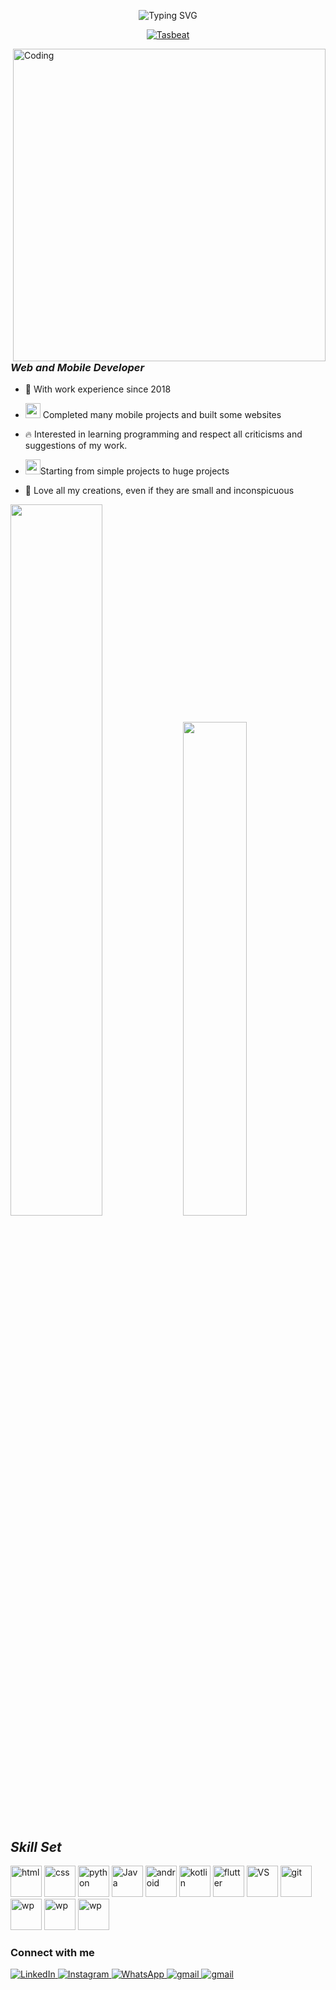 <p align="center"><img src="https://readme-typing-svg.herokuapp.com?font=Dosis&size=40&pause=100&color=2196F3FF&center=true&vCenter=true&width=920&height=300&lines=Mobile+and+WordPress+Developer;Clean+Code;With+work+experience+since+2018;From+simple+projects+to+huge+projects;Completed+many+mobile+projects+and+built+some+websites" alt="Typing SVG""></p>



<p align="center"> <a href="https://github.com/ryo-ma/github-profile-trophy"><img src="https://github-profile-trophy.vercel.app/?username=Tasbeat&theme=algolia&column=-1&margin-w=10" alt="Tasbeat" /></a> </p>


    
    
<img align="right" width="500" src="https://www.mygo.ge/uploads/blog/1584023795.jpg" alt="Coding">
    
    

### *Web and Mobile Developer*

- 🌱 With work experience since 2018

-  <img height="24" width="24" src="https://user-images.githubusercontent.com/86986628/186820593-ae1adcaa-4ba2-4fe6-b2e0-3c07c55ddb57.gif"> Completed many mobile projects and built some websites

- 🔥 Interested in learning programming and respect all criticisms and suggestions of my work.

- <img height="24" width="24" src="https://user-images.githubusercontent.com/86986628/186821244-72b4cb96-5336-42cf-b71a-0e3d17b6b7bc.gif">Starting from simple projects to huge projects

- 💖 Love all my creations, even if they are small and inconspicuous


<p align=left>
<img algin="left" width="54%" src="https://github-readme-stats.vercel.app/api?username=Tasbeat&show_icons=true&title_color=00ADFE&icon_color=79ff97&text_color=fff&bg_color=30,DD4814,7432FF" />
<img width="45%" src="https://github-readme-stats.vercel.app/api/top-langs/?username=Tasbeat&layout=compact&show_icons=true&title_color=00ADFE&icon_color=79ff97&text_color=fff&bg_color=30,7432FF,061b49" />
</p>



## *Skill Set*

<p algin="right" width="320px">
    <img height="50" src="https://user-images.githubusercontent.com/86986628/166917156-8e41705c-9a45-40c9-91c5-88a9725581ae.svg" width="50" alt="html" style="max-width: 100%;">
    <img height="50" src="https://user-images.githubusercontent.com/86986628/186607307-19248a74-3ec4-4bfd-b368-d44a27b6606f.svg" width="50" alt="css" style="max-width: 100%;">
    <img height="50" src="https://user-images.githubusercontent.com/86986628/186026687-d764be08-d4be-4204-bf22-08d0878e1706.svg" width="50" alt="python" style="max-width: 100%;">
    <img height="50" src="https://user-images.githubusercontent.com/86986628/186026706-f5f79975-dc57-4227-a129-7c078232a04b.svg" width="50" alt="Java" style="max-width: 100%;">
    <img height="50" src="https://user-images.githubusercontent.com/86986628/186043571-7390d603-7b42-46bb-9b4f-8e825504418c.png" width="50" alt="android" style="max-width: 100%;">
    <img height="50" src="https://user-images.githubusercontent.com/86986628/186045207-650becf8-3df2-4f75-9136-5b226b5eaed8.png" width="50" alt="kotlin" style="max-width: 100%;">
    <img height="50" src="https://user-images.githubusercontent.com/86986628/186047497-93bda600-d669-48e6-afc8-600cab80b2a8.png" width="50" alt="flutter" style="max-width: 100%;">
    <img height="50" src="https://user-images.githubusercontent.com/86986628/166917486-146d3393-a4a6-470f-be1e-0791516d422d.svg" width="50" alt="VS" style="max-width: 100%;">
    <img height="50" src="https://user-images.githubusercontent.com/86986628/186045949-1fb8064c-414e-4cf2-a3ca-c924a2e78cbc.png" width="50" alt="git" style="max-width: 100%;">
      <img height="50" src="https://user-images.githubusercontent.com/86986628/186043168-aede50c9-2543-4039-a23b-1bc1a768ccd2.png" width="50" alt="wp" style="max-width: 100%;">
 <img height="50" src="https://pnggrid.com/wp-content/uploads/2021/05/Adobe-Illustrator-Logo-1024x998.png" width="50" alt="wp" style="max-width: 100%;">

 <img height="50" src="https://upload.wikimedia.org/wikipedia/commons/thumb/5/5f/Microsoft_Office_logo_%282019%E2%80%93present%29.svg/2048px-Microsoft_Office_logo_%282019%E2%80%93present%29.svg.png" width="50" alt="wp" style="max-width: 100%;">

</p>
    
###  Connect with me 

<p align="left">
<a href="https://www.linkedin.com/in/tasbeat/" target="_blank">
<img alt="LinkedIn" src="https://img.shields.io/badge/linkedin%20-%230077B5.svg?&style=for-the-badge&logo=linkedin&logoColor=white"/>
</a>
<a href="https://instagram.com/tasbeat.ir">
<img alt="Instagram" src="https://img.shields.io/badge/Instagram-E4405F?style=for-the-badge&logo=Instagram&logoColor=white" />
</a>
<a href="https://api.whatsapp.com/send?phone=0989215622680">
<img alt="WhatsApp" src="https://img.shields.io/badge/WhatsApp-4FCE5D?style=for-the-badge&logo=WhatsApp&logoColor=white" />
</a>
<a href="mailto:alialirahimi642@gmail.com">
<img alt="gmail" src="https://img.shields.io/badge/Gmail-D14836?style=for-the-badge&logo=gmail&logoColor=white" />
</a>  
<a href="https://t.me/tasbeat">
<img alt="gmail" src="https://img.shields.io/badge/telegram-2196f3?style=for-the-badge&logo=telegram&logoColor=white" />
</a>
